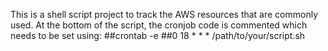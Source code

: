 This is a shell script project to track the AWS resources that are commonly used.
At the bottom of the script, the cronjob code is commented which needs to be set using:
 ##crontab -e
 ##0 18 * * * /path/to/your/script.sh
